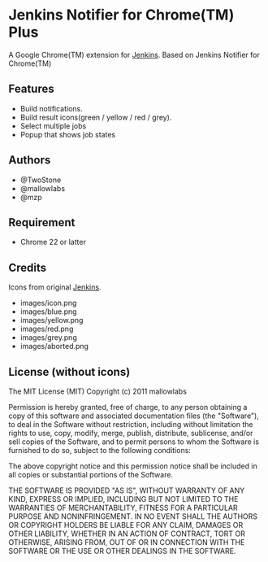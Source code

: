 Jenkins Notifier for Chrome(TM) Plus
======================================
A Google Chrome(TM) extension for [Jenkins](http://jenkins-ci.org/).
Based on Jenkins Notifier for Chrome(TM)

Features
----------------
 * Build notifications.
 * Build result icons(green / yellow / red / grey).
 * Select multiple jobs
 * Popup that shows job states

Authors
----------------
 * @TwoStone
 * @mallowlabs
 * @mzp

Requirement
----------------

 * Chrome 22 or latter

Credits
----------------
Icons from original [Jenkins](http://jenkins-ci.org/).

 * images/icon.png
 * images/blue.png
 * images/yellow.png
 * images/red.png
 * images/grey.png
 * images/aborted.png

License (without icons)
------------------------------
The MIT License (MIT)
Copyright (c) 2011 mallowlabs

Permission is hereby granted, free of charge, to any person obtaining a copy of this software and associated documentation files (the "Software"), to deal in the Software without restriction, including without limitation the rights to use, copy, modify, merge, publish, distribute, sublicense, and/or sell copies of the Software, and to permit persons to whom the Software is furnished to do so, subject to the following conditions:

The above copyright notice and this permission notice shall be included in all copies or substantial portions of the Software.

THE SOFTWARE IS PROVIDED "AS IS", WITHOUT WARRANTY OF ANY KIND, EXPRESS OR IMPLIED, INCLUDING BUT NOT LIMITED TO THE WARRANTIES OF MERCHANTABILITY, FITNESS FOR A PARTICULAR PURPOSE AND NONINFRINGEMENT. IN NO EVENT SHALL THE AUTHORS OR COPYRIGHT HOLDERS BE LIABLE FOR ANY CLAIM, DAMAGES OR OTHER LIABILITY, WHETHER IN AN ACTION OF CONTRACT, TORT OR OTHERWISE, ARISING FROM, OUT OF OR IN CONNECTION WITH THE SOFTWARE OR THE USE OR OTHER DEALINGS IN THE SOFTWARE.
